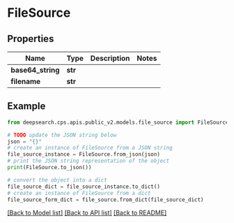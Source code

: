 # FileSource


## Properties

Name | Type | Description | Notes
------------ | ------------- | ------------- | -------------
**base64_string** | **str** |  | 
**filename** | **str** |  | 

## Example

```python
from deepsearch.cps.apis.public_v2.models.file_source import FileSource

# TODO update the JSON string below
json = "{}"
# create an instance of FileSource from a JSON string
file_source_instance = FileSource.from_json(json)
# print the JSON string representation of the object
print(FileSource.to_json())

# convert the object into a dict
file_source_dict = file_source_instance.to_dict()
# create an instance of FileSource from a dict
file_source_form_dict = file_source.from_dict(file_source_dict)
```
[[Back to Model list]](../README.md#documentation-for-models) [[Back to API list]](../README.md#documentation-for-api-endpoints) [[Back to README]](../README.md)


